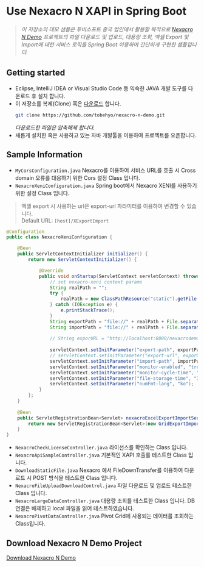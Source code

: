 # Use Nexacro N XAPI in Spring Boot
> ###### 이 저장소의 데모 샘플은 투비소프트 중국 법인에서 활용할 목적으로 [Nexacro N Demo](https://github.com/tobehyo/nexacro-n-demo) 프로젝트의 파일 다운로드 및 업로드, 대용량 조회, 엑셀 Export 및 Import에 대한 서비스 로직을 Spring Boot 이용하여 간단하게 구현한 샘플입니다.

## Getting started
- Eclipse, IntelliJ IDEA or Visual Studio Code 등 익숙한 JAVA 개발 도구를 다운로드 후 설치 합니다.
- 이 저장소를 복제(Clone) 혹은 [다운로드](https://github.com/tobehyo/nexacro-n-spring-boot/archive/refs/heads/main.zip) 합니다.  
   ``` bash
   git clone https://github.com/tobehyo/nexacro-n-demo.git
   ```
   *다운로드한 파일은 압축해제 합니다.*
- 새롭게 설치한 혹은 사용하고 있는 자바 개발툴을 이용하여 프로젝트를 오픈합니다.

## Sample Information
- `MyCorsConfiguration.java` Nexacro를 이용하여 서비스 URL를 호출 시 Cross domain 오류를 대응하기 위한 Cors 설정 Class 입니다.
- `NexacroXeniConfiguration.java` Spring boot에서 Nexacro XENI를 사용하기 위한 설정 Class 입니다.
> 엑셀 export 시 사용하는 url은 export-url 파라미터를 이용하여 변경할 수 있습니다.  
> Default URL: `[host]/XExportImport`
``` java
@Configuration
public class NexacroXeniConfiguration {

    @Bean
    public ServletContextInitializer initializer() {
        return new ServletContextInitializer() {

            @Override
            public void onStartup(ServletContext servletContext) throws ServletException {
                // set nexacro-xeni context params
                String realPath = "";
                try {
                    realPath = new ClassPathResource("static").getFile().getAbsolutePath();
                } catch (IOException e) {
                    e.printStackTrace();
                }
                String exportPath = "file://" + realPath + File.separator + "export";
                String importPath = "file://" + realPath + File.separator + "import";
                
                // String exporURL = "http://localhost:8080/nexacrodemo/XExportImport";
                
                servletContext.setInitParameter("export-path", exportPath);
                // servletContext.setInitParameter("export-url", exporURL);
                servletContext.setInitParameter("import-path", importPath);                
                servletContext.setInitParameter("monitor-enabled", "true");
                servletContext.setInitParameter("monitor-cycle-time", "5");
                servletContext.setInitParameter("file-storage-time", "3");
                servletContext.setInitParameter("numFmt-lang", "ko");
            }
        };
    }
    
    @Bean
    public ServletRegistrationBean<Servlet> nexacroExcelExportImportServletRegistrationBean() {        
        return new ServletRegistrationBean<Servlet>(new GridExportImportServlet(), "/XExportImport", "/XImport");
    }   
}
```
- `NexacroCheckLicenseController.java` 라이선스를 확인하는 Class 입니다.
- `NexacroApiSampleController.java` 기본적인 XAPI 호출를 테스트한 Class 입니다.
- `DownloadStaticFile.java` Nexacro 에서 FileDownTransfer를 이용하여 다운로드 시 POST 방식을 테스트한 Class 입니다.
- `NexacroFileUploadDownloadControl.java` 파일 다운로드 및 업로드 테스트한 Class 입니다.
- `NexacroLargeDataController.java` 대용량 조회를 테스트한 Class 입니다. DB 연결은 배제하고 local 파일을 읽어 테스트하였습니다.
- `NexacroPivotDataController.java` Pivot Grid에 사용되는 데이터를 조회하는 Class입니다.

## Download Nexacro N Demo Project
[Download Nexacro N Demo](https://github.com/tobehyo/nexacro-n-demo/archive/refs/heads/main.zip)
